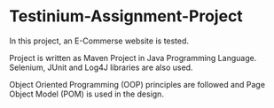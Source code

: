 # Testinium-Assignment-Project
In this project, an E-Commerse website is tested. 

Project is written as Maven Project in Java Programming Language.
Selenium, JUnit and Log4J libraries are also used.

Object Oriented Programming (OOP) principles are followed and  Page Object Model (POM) is used in the design.
